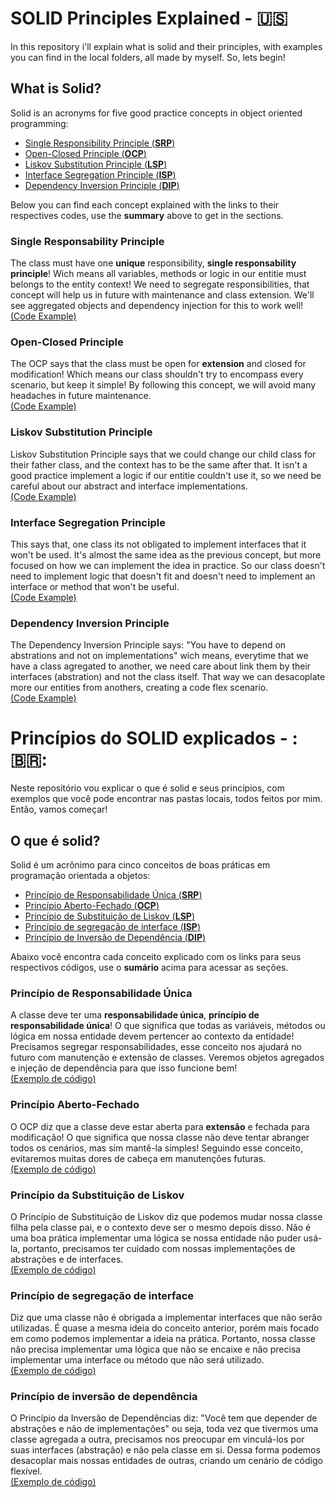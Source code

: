# SOLID Principles Explained - :us:

In this repository i'll explain what is solid and their principles, with examples you can find in the local folders, all made by myself. So, lets begin!

## What is Solid?
Solid is an acronyms for five good practice concepts in object oriented programming:
* [Single Responsibility Principle (__SRP__)](#srpUs)
* [Open-Closed Principle (__OCP__)](#ocpUs)
* [Liskov Substitution Principle (__LSP__)](#lspUs)
* [Interface Segregation Principle (__ISP__)](#ispUs)
* [Dependency Inversion Principle (__DIP__)](#dipUs)

Below you can find each concept explained with the links to their respectives codes, use the __summary__ above to get in the sections.

### Single Responsability Principle <a name="srpUs"></a>
The class must have one __unique__ responsibility, __single responsability principle__! Wich means all variables, methods or logic in our entitie must belongs to the entity context! We need to segregate responsibilities, that concept will
help us in future with maintenance and class extension. We'll see aggregated objects and dependency injection for this to work well!
<br />[(Code Example)](https://github.com/SirS4lute/SOLID-Principles/tree/master/srp)

### Open-Closed Principle <a name="ocpUs"></a>
The OCP says that the class must be open for __extension__ and closed for modification! Which means our class shouldn't try to encompass every scenario, but keep it simple! 
By following this concept, we will avoid many headaches in future maintenance. 
<br />[(Code Example)](https://github.com/SirS4lute/SOLID-Principles/tree/master/ocp)

### Liskov Substitution Principle <a name="lspUs"></a>
Liskov Substitution Principle says that we could change our child class for their father class, and the context has to be the same after that. It isn't a good practice implement a logic if our entitie couldn't use it, 
so we need be careful about our abstract and interface implementations.
<br />[(Code Example)](https://github.com/SirS4lute/SOLID-Principles/tree/master/lsp)

### Interface Segregation Principle <a name="ispUs"></a>
This says that, one class its not obligated to implement interfaces that it won't be used. It's almost the same idea as the previous concept, but more focused on how we can implement the idea in practice. 
So our class doesn't need to implement logic that doesn't fit and doesn't need to implement an interface or method that won't be useful.
<br />[(Code Example)](https://github.com/SirS4lute/SOLID-Principles/tree/master/isp)

### Dependency Inversion Principle <a name="dipUs"></a>
The Dependency Inversion Principle says: "You have to depend on abstrations and not on implementations" wich means, everytime that we have a class agregated to another, 
we need care about link them by their interfaces (abstration) and not the class itself. That way we can desacoplate more our entities from anothers, creating a code flex scenario.
<br />[(Code Example)](https://github.com/SirS4lute/SOLID-Principles/tree/master/dip)

# Princípios do SOLID explicados - :🇧🇷:

Neste repositório vou explicar o que é solid e seus princípios, com exemplos que você pode encontrar nas pastas locais, todos feitos por mim. Então, vamos começar!

## O que é solid?
Solid é um acrônimo para cinco conceitos de boas práticas em programação orientada a objetos:
* [Princípio de Responsabilidade Única (__SRP__)](#srpBr)
* [Princípio Aberto-Fechado (__OCP__)](#ocpBr)
* [Princípio de Substituição de Liskov (__LSP__)](#lspBr)
* [Princípio de segregação de interface (__ISP__)](#ispBr)
* [Princípio de Inversão de Dependência (__DIP__)](#dipBr)

Abaixo você encontra cada conceito explicado com os links para seus respectivos códigos, use o __sumário__ acima para acessar as seções.

### Princípio de Responsabilidade Única <a name="srpBr"></a>
A classe deve ter uma __responsabilidade única__, __princípio de responsabilidade única__! O que significa que todas as variáveis, métodos ou lógica em nossa entidade devem pertencer ao contexto da entidade! 
Precisamos segregar responsabilidades, esse conceito nos ajudará no futuro com manutenção e extensão de classes. Veremos objetos agregados e injeção de dependência para que isso funcione bem!
<br />[(Exemplo de código)](https://github.com/SirS4lute/SOLID-Principles/tree/master/srp)

### Princípio Aberto-Fechado <a name="ocpBr"></a>
O OCP diz que a classe deve estar aberta para __extensão__ e fechada para modificação! O que significa que nossa classe não deve tentar abranger todos os cenários, mas sim mantê-la simples!
Seguindo esse conceito, evitaremos muitas dores de cabeça em manutenções futuras.
<br />[(Exemplo de código)](https://github.com/SirS4lute/SOLID-Principles/tree/master/ocp)

### Princípio da Substituição de Liskov <a name="lspBr"></a>
O Princípio de Substituição de Liskov diz que podemos mudar nossa classe filha pela classe pai, e o contexto deve ser o mesmo depois disso. Não é uma boa prática implementar uma lógica se nossa entidade não puder usá-la,
portanto, precisamos ter cuidado com nossas implementações de abstrações e de interfaces.
<br />[(Exemplo de código)](https://github.com/SirS4lute/SOLID-Principles/tree/master/lsp)

### Princípio de segregação de interface <a name="ispBr"></a>
Diz que uma classe não é obrigada a implementar interfaces que não serão utilizadas. É quase a mesma ideia do conceito anterior, porém mais focado em como podemos implementar a ideia na prática.
Portanto, nossa classe não precisa implementar uma lógica que não se encaixe e não precisa implementar uma interface ou método que não será utilizado.
<br />[(Exemplo de código)](https://github.com/SirS4lute/SOLID-Principles/tree/master/isp)

### Princípio de inversão de dependência <a name="dipBr"></a>
O Princípio da Inversão de Dependências diz: "Você tem que depender de abstrações e não de implementações" ou seja, toda vez que tivermos uma classe agregada a outra,
precisamos nos preocupar em vinculá-los por suas interfaces (abstração) e não pela classe em si. Dessa forma podemos desacoplar mais nossas entidades de outras, criando um cenário de código flexível.
<br />[(Exemplo de código)](https://github.com/SirS4lute/SOLID-Principles/tree/master/dip)
